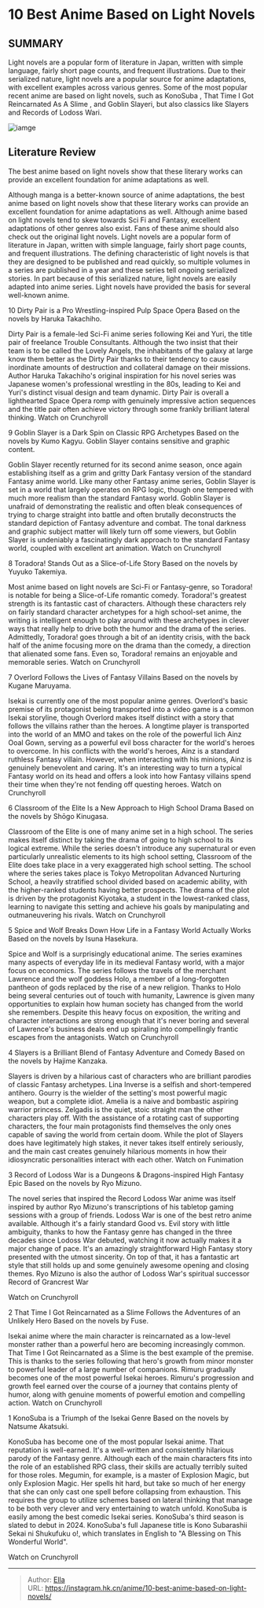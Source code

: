# 10 Best Anime Based on Light Novels


## SUMMARY 


 Light novels are a popular form of literature in Japan, written with simple language, fairly short page counts, and frequent illustrations. 
 Due to their serialized nature, light novels are a popular source for anime adaptations, with excellent examples across various genres. 
 Some of the most popular recent anime are based on light novels, such as 
KonoSuba
, 
That Time I Got Reincarnated As A Slime
, and 
Goblin Slayeri,
 but also classics like 
Slayers
 and 
Records of Lodoss Wari.

![iamge](https://static1.srcdn.com/wordpress/wp-content/uploads/2023/11/10-best-anime-based-on-light-novels.jpg)

## Literature Review

The best anime based on light novels show that these literary works can provide an excellent foundation for anime adaptations as well.




Although manga is a better-known source of anime adaptations, the best anime based on light novels show that these literary works can provide an excellent foundation for anime adaptations as well. Although anime based on light novels tend to skew towards Sci Fi and Fantasy, excellent adaptations of other genres also exist. Fans of these anime should also check out the original light novels.
Light novels are a popular form of literature in Japan, written with simple language, fairly short page counts, and frequent illustrations. The defining characteristic of light novels is that they are designed to be published and read quickly, so multiple volumes in a series are published in a year and these series tell ongoing serialized stories. In part because of this serialized nature, light novels are easily adapted into anime series. Light novels have provided the basis for several well-known anime.









 








 10  Dirty Pair is a Pro Wrestling-inspired Pulp Space Opera 
Based on the novels by Haruka Takachiho.
        

Dirty Pair is a female-led Sci-Fi anime series following Kei and Yuri, the title pair of freelance Trouble Consultants. Although the two insist that their team is to be called the Lovely Angels, the inhabitants of the galaxy at large know them better as the Dirty Pair thanks to their tendency to cause inordinate amounts of destruction and collateral damage on their missions. Author Haruka Takachiho&#39;s original inspiration for his novel series was Japanese women&#39;s professional wrestling in the 80s, leading to Kei and Yuri&#39;s distinct visual design and team dynamic. Dirty Pair is overall a lighthearted Space Opera romp with genuinely impressive action sequences and the title pair often achieve victory through some frankly brilliant lateral thinking.
Watch on Crunchyroll





 9  Goblin Slayer is a Dark Spin on Classic RPG Archetypes 
Based on the novels by Kumo Kagyu.
Goblin Slayer contains sensitive and graphic content. 

        

Goblin Slayer recently returned for its second anime season, once again establishing itself as a grim and gritty Dark Fantasy version of the standard Fantasy anime world. Like many other Fantasy anime series, Goblin Slayer is set in a world that largely operates on RPG logic, though one tempered with much more realism than the standard Fantasy world. Goblin Slayer is unafraid of demonstrating the realistic and often bleak consequences of trying to charge straight into battle and often brutally deconstructs the standard depiction of Fantasy adventure and combat. The tonal darkness and graphic subject matter will likely turn off some viewers, but Goblin Slayer is undeniably a fascinatingly dark approach to the standard Fantasy world, coupled with excellent art animation.
Watch on Crunchyroll





 8  Toradora! Stands Out as a Slice-of-Life Story 
Based on the novels by Yuyuko Takemiya.


 







Most anime based on light novels are Sci-Fi or Fantasy-genre, so Toradora! is notable for being a Slice-of-Life romantic comedy. Toradora!&#39;s greatest strength is its fantastic cast of characters. Although these characters rely on fairly standard character archetypes for a high school-set anime, the writing is intelligent enough to play around with these archetypes in clever ways that really help to drive both the humor and the drama of the series. Admittedly, Toradora! goes through a bit of an identity crisis, with the back half of the anime focusing more on the drama than the comedy, a direction that alienated some fans. Even so, Toradora! remains an enjoyable and memorable series.
Watch on Crunchyroll





 7  Overlord Follows the Lives of Fantasy Villains 
Based on the novels by Kugane Maruyama.
        

Isekai is currently one of the most popular anime genres. Overlord&#39;s basic premise of its protagonist being transported into a video game is a common Isekai storyline, though Overlord makes itself distinct with a story that follows the villains rather than the heroes. A longtime player is transported into the world of an MMO and takes on the role of the powerful lich Ainz Ooal Gown, serving as a powerful evil boss character for the world&#39;s heroes to overcome. In his conflicts with the world&#39;s heroes, Ainz is a standard ruthless Fantasy villain. However, when interacting with his minions, Ainz is genuinely benevolent and caring. It&#39;s an interesting way to turn a typical Fantasy world on its head and offers a look into how Fantasy villains spend their time when they&#39;re not fending off questing heroes.
Watch on Crunchyroll





 6  Classroom of the Elite Is a New Approach to High School Drama 
Based on the novels by Shōgo Kinugasa.
        

Classroom of the Elite is one of many anime set in a high school. The series makes itself distinct by taking the drama of going to high school to its logical extreme. While the series doesn&#39;t introduce any supernatural or even particularly unrealistic elements to its high school setting, Classroom of the Elite does take place in a very exaggerated high school setting. The school where the series takes place is Tokyo Metropolitan Advanced Nurturing School, a heavily stratified school divided based on academic ability, with the higher-ranked students having better prospects. The drama of the plot is driven by the protagonist Kiyotaka, a student in the lowest-ranked class, learning to navigate this setting and achieve his goals by manipulating and outmaneuvering his rivals.
Watch on Crunchyroll





 5  Spice and Wolf Breaks Down How Life in a Fantasy World Actually Works 
Based on the novels by Isuna Hasekura.
        

Spice and Wolf is a surprisingly educational anime. The series examines many aspects of everyday life in its medieval Fantasy world, with a major focus on economics. The series follows the travels of the merchant Lawrence and the wolf goddess Holo, a member of a long-forgotten pantheon of gods replaced by the rise of a new religion. Thanks to Holo being several centuries out of touch with humanity, Lawrence is given many opportunities to explain how human society has changed from the world she remembers. Despite this heavy focus on exposition, the writing and character interactions are strong enough that it&#39;s never boring and several of Lawrence&#39;s business deals end up spiraling into compellingly frantic escapes from the antagonists.
Watch on Crunchyroll





 4  Slayers is a Brilliant Blend of Fantasy Adventure and Comedy 
Based on the novels by Hajime Kanzaka.


 







Slayers is driven by a hilarious cast of characters who are brilliant parodies of classic Fantasy archetypes. Lina Inverse is a selfish and short-tempered antihero. Gourry is the wielder of the setting&#39;s most powerful magic weapon, but a complete idiot. Amelia is a naive and bombastic aspiring warrior princess. Zelgadis is the quiet, stoic straight man the other characters play off. With the assistance of a rotating cast of supporting characters, the four main protagonists find themselves the only ones capable of saving the world from certain doom. While the plot of Slayers does have legitimately high stakes, it never takes itself entirely seriously, and the main cast creates genuinely hilarious moments in how their idiosyncratic personalities interact with each other.
Watch on Funimation





 3  Record of Lodoss War is a Dungeons &amp; Dragons-inspired High Fantasy Epic 
Based on the novels by Ryo Mizuno.
        

The novel series that inspired the Record Lodoss War anime was itself inspired by author Ryo Mizuno&#39;s transcriptions of his tabletop gaming sessions with a group of friends. Lodoss War is one of the best retro anime available. Although it&#39;s a fairly standard Good vs. Evil story with little ambiguity, thanks to how the Fantasy genre has changed in the three decades since Lodoss War debuted, watching it now actually makes it a major change of pace. It&#39;s an amazingly straightforward High Fantasy story presented with the utmost sincerity. On top of that, it has a fantastic art style that still holds up and some genuinely awesome opening and closing themes.
Ryo Mizuno is also the author of Lodoss War&#39;s spiritual successor Record of Grancrest War 

Watch on Crunchyroll





 2  That Time I Got Reincarnated as a Slime Follows the Adventures of an Unlikely Hero 
Based on the novels by Fuse.
        

Isekai anime where the main character is reincarnated as a low-level monster rather than a powerful hero are becoming increasingly common. That Time I Got Reincarnated as a Slime is the best example of the premise. This is thanks to the series following that hero&#39;s growth from minor monster to powerful leader of a large number of companions. Rimuru gradually becomes one of the most powerful Isekai heroes. Rimuru&#39;s progression and growth feel earned over the course of a journey that contains plenty of humor, along with genuine moments of powerful emotion and compelling action.
Watch on Crunchyroll





 1  KonoSuba is a Triumph of the Isekai Genre 
Based on the novels by Natsume Akatsuki.


 







KonoSuba has become one of the most popular Isekai anime. That reputation is well-earned. It&#39;s a well-written and consistently hilarious parody of the Fantasy genre. Although each of the main characters fits into the role of an established RPG class, their skills are actually terribly suited for those roles. Megumin, for example, is a master of Explosion Magic, but only Explosion Magic. Her spells hit hard, but take so much of her energy that she can only cast one spell before collapsing from exhaustion. This requires the group to utilize schemes based on lateral thinking that manage to be both very clever and very entertaining to watch unfold. KonoSuba is easily among the best comedic Isekai series. KonoSuba&#39;s third season is slated to debut in 2024.
KonoSuba&#39;s full Japanese title is Kono Subarashii Sekai ni Shukufuku o!, which translates in English to &#34;A Blessing on This Wonderful World&#34;. 

Watch on Crunchyroll 

---

> Author: [Ella](https://instagram.hk.cn/)  
> URL: https://instagram.hk.cn/anime/10-best-anime-based-on-light-novels/  

